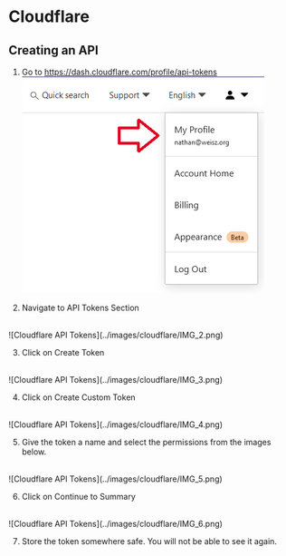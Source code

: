 # Cloudflare

## Creating an API 

1. Go to https://dash.cloudflare.com/profile/api-tokens
![Cloudflare API Tokens](../images/cloudflare/IMG_1.png)

2. Navigate to API Tokens Section
<br>
![Cloudflare API Tokens](../images/cloudflare/IMG_2.png)

3. Click on Create Token
<br>
![Cloudflare API Tokens](../images/cloudflare/IMG_3.png)

4. Click on Create Custom Token
<br>
![Cloudflare API Tokens](../images/cloudflare/IMG_4.png)

5. Give the token a name and select the permissions from the images below.
<br>
![Cloudflare API Tokens](../images/cloudflare/IMG_5.png)

6. Click on Continue to Summary
<br>
![Cloudflare API Tokens](../images/cloudflare/IMG_6.png)

7. Store the token somewhere safe. You will not be able to see it again.